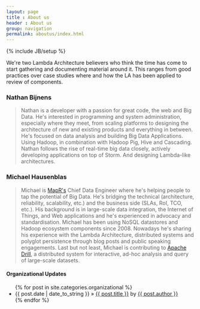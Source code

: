 ```yaml
---
layout: page
title : About us
header : About us
group: navigation
permalink: aboutus/index.html
---
```

{% include JB/setup %}

We're two Lambda Architecture believers who think the time has come to start
gathering and documenting material around it. This ranges from good practices
over case studies where and how the LA has been applied to review of components.


### Nathan Bijnens

>  Nathan is a developer with a passion for great code, the web and Big Data. 
>  He's interested in programming and system administration, especially where
>  they meet, from scaling platforms to designing the architecture of new and 
>  existing products and everything in between.
>  He's focused on data analysis and building Big Data Applications. Using Hadoop, 
>  in combination with Hadoop Pig, Hive and Cascading. Nathan follows the rise of 
>  real-time big data closely, actively developing applications on top of Storm. 
>  And designing Lambda-like architectures. 

### Michael Hausenblas

>  Michael is [MapR's](http://mapr.com) Chief Data Engineer where he's helping people to tap the potential of Big Data. 
>  He's bridging the technical (architecture, reliability, scalability, etc.) and the business side (SLAs, RoI, TCO, etc.).
>  His background is in large-scale data integration, the Internet of Things, and Web
>  applications and he's experienced in advocacy and standardisation. Michael has been
>  using NoSQL datastores and Hadoop ecosystem components since 2008. Nowadays he's 
>  sharing his experience with the Lambda Architecture, distributed systems and 
>  polyglot persistence through blog posts and public speaking engagements. 
>  Last but not least, Michael is contributing to [Apache Drill](http://incubator.apache.org/drill/),
>  a distributed system for interactive, ad-hoc analysis and query of large-scale datasets.


#### Organizational Updates

<ul class="posts">
  {% for post in site.categories.organizational %}
    <li><span>{{ post.date | date_to_string }}</span> &raquo; <a href="{{ BASE_PATH }}{{ post.url }}">{{ post.title }}</a> by <a href="http://twitter.com/{{ post.author_twitter }}">{{ post.author }}</a></li>
  {% endfor %}
</ul>
